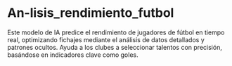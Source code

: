 # An-lisis_rendimiento_futbol
Este modelo de IA predice el rendimiento de jugadores de fútbol en tiempo real, optimizando fichajes mediante el análisis de datos detallados y patrones ocultos. Ayuda a los clubes a seleccionar talentos con precisión, basándose en indicadores clave como goles.
